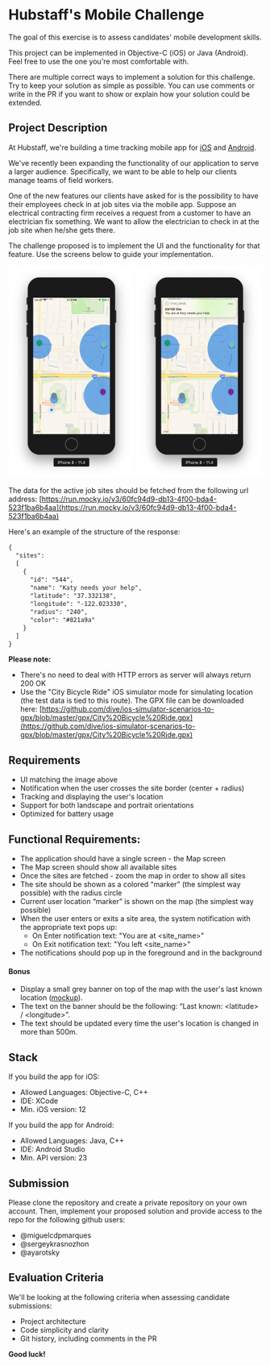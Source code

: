 # Hubstaff's Mobile Challenge
The goal of this exercise is to assess candidates' mobile development skills.

This project can be implemented in Objective-C (iOS) or Java (Android). Feel free to use the one you're most comfortable with.

There are multiple correct ways to implement a solution for this challenge. Try to keep your solution as simple as possible. You can use comments or write in the PR if you want to show or explain how your solution could be extended.

## Project Description
At Hubstaff, we're building a time tracking mobile app for [iOS](https://apps.apple.com/us/app/hubstaff-time-clock/id971894122) and [Android](https://play.google.com/store/apps/details?id=com.netsoft.Hubstaff&hl=en&gl=US). 

We've recently been expanding the functionality of our application to serve a larger audience. Specifically, we want to be able to help our clients manage teams of field workers.

One of the new features our clients have asked for is the possibility to have their employees check in at job sites via the mobile app. Suppose an electrical contracting firm receives a request from a customer to have an electrician fix something. We want to allow the electrician to check in at the job site when he/she gets there. 

The challenge proposed is to implement the UI and the functionality for that feature. Use the screens below to guide your implementation.

<img src="assets/UI_base.png" width="250">
<img src="assets/UI_job_site.png" width="250">

The data for the active job sites should be fetched from the following url address:
[https://run.mocky.io/v3/60fc94d9-db13-4f00-bda4-523f1ba6b4aa](https://run.mocky.io/v3/60fc94d9-db13-4f00-bda4-523f1ba6b4aa)

Here's an example of the structure of the response:
```
{
  "sites":
  [
    {
      "id": "544",            
      "name": "Katy needs your help",
      "latitude": "37.332138",
      "longitude": "-122.023330",
      "radius": "240",
      "color": "#821a9a"
    }
  ]
}

```

**Please note:**
- There's no need to deal with HTTP errors as server will always return 200 OK
- Use the "City Bicycle Ride" iOS simulator mode for simulating location (the test data is tied to this route). The GPX file can be downloaded here: [https://github.com/dive/ios-simulator-scenarios-to-gpx/blob/master/gpx/City%20Bicycle%20Ride.gpx](https://github.com/dive/ios-simulator-scenarios-to-gpx/blob/master/gpx/City%20Bicycle%20Ride.gpx)

## Requirements
- UI matching the image above
- Notification when the user crosses the site border (center + radius)
- Tracking and displaying the user's location
- Support for both landscape and portrait orientations
- Optimized for battery usage

## Functional Requirements:
- The application should have a single screen - the Map screen
- The Map screen should show all available sites
- Once the sites are fetched - zoom the map in order to show all sites
- The site should be shown as a colored “marker” (the simplest way possible) with the radius circle
- Current user location “marker” is shown on the map (the simplest way possible)
- When the user enters or exits a site area, the system notification with the appropriate text pops up:
  - On Enter notification text: "You are at <site_name>"
  - On Exit notification text: "You left <site_name>"
- The notifications should pop up in the foreground and in the background

#### Bonus
- Display a small grey banner on top of the map with the user's last known location ([mockup](https://www.screencast.com/t/oHENxxaXO)).
- The text on the banner should be the following: “Last known: &lt;latitude&gt; / &lt;longitude&gt;”.
- The text should be updated every time the user's location is changed in more than 500m.

## Stack
If you build the app for iOS:
- Allowed Languages: Objective-C, C++
- IDE: XCode
- Min. iOS version: 12

If you build the app for Android:
- Allowed Languages: Java, C++
- IDE: Android Studio
- Min. API version: 23

## Submission
Please clone the repository and create a private repository on your own account. Then, implement your proposed solution and provide access to the repo for the following github users:
- @miguelcdpmarques
- @sergeykrasnozhon
- @ayarotsky

## Evaluation Criteria
We'll be looking at the following criteria when assessing candidate submissions:
- Project architecture
- Code simplicity and clarity
- Git history, including comments in the PR

**Good luck!**
